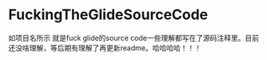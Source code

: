# FuckingTheGlideSourceCode
如项目名所示 就是fuck glide的source code一些理解都写在了源码注释里。目前还没啥理解，等后期有理解了再更新readme。哈哈哈哈！！！
